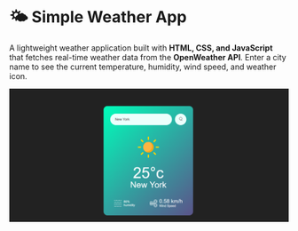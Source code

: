 # 🌤️ Simple Weather App

A lightweight weather application built with **HTML, CSS, and JavaScript** that fetches real-time weather data from the **OpenWeather API**. Enter a city name to see the current temperature, humidity, wind speed, and weather icon.

![Weather App Preview](https://github.com/C00L1N/Basic-Weather-App/blob/main/Preview%20Weather%20App.png?raw=true)
